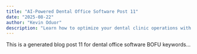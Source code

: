 ```yaml
---
title: "AI-Powered Dental Office Software Post 11"
date: "2025-08-22"
author: "Kevin Oduor"
description: "Learn how to optimize your dental clinic operations with software and AI tools."
---
```

This is a generated blog post 11 for dental office software BOFU keywords...
